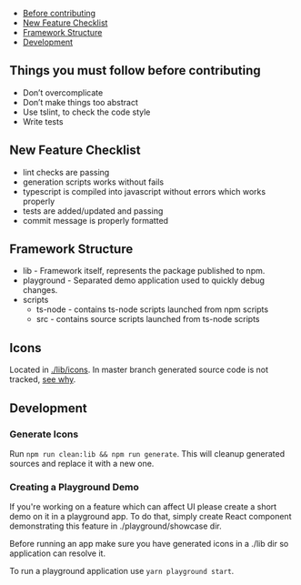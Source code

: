 - [Before contributing](#things-you-must-follow-before-contributing)
- [New Feature Checklist](#new-feature-checklist)
- [Framework Structure](#framework-structure)
- [Development](#development)

## Things you must follow before contributing

- Don’t overcomplicate
- Don’t make things too abstract
- Use tslint, to check the code style
- Write tests

## New Feature Checklist

- lint checks are passing
- generation scripts works without fails
- typescript is compiled into javascript without errors which works properly
- tests are added/updated and passing
- commit message is properly formatted

## Framework Structure

- lib - Framework itself, represents the package published to npm.
- playground - Separated demo application used to quickly debug changes.
- scripts
    - ts-node - contains ts-node scripts launched from npm scripts
    - src - contains source scripts launched from ts-node scripts
      
## Icons 

Located in [./lib/icons](./lib/icons). In master branch generated source code is not tracked, [see why](./README.md#where-is-icons-source-code).

## Development

### Generate Icons

Run `npm run clean:lib && npm run generate`. This will cleanup generated sources and replace it with a new one.

### Creating a Playground Demo

If you're working on a feature which can affect UI please create a short demo on it in a playground app. To do that, simply create React component demonstrating this feature in ./playground/showcase dir.

Before running an app make sure you have generated icons in a ./lib dir so application can resolve it.

To run a playground application use `yarn playground start`.

